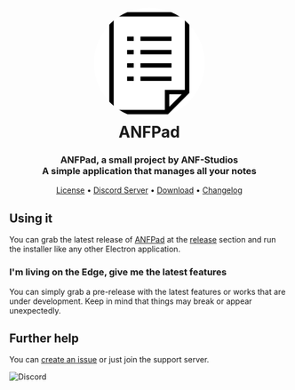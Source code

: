 <h1 align="center" style="position: relative;">
  <img width="200" style="border-radius: 50%;" src="./src/images/display.png" /><br>
  ANFPad
</h1>

<h3 align="center">ANFPad, a small project by ANF-Studios<br>A simple application that manages all your notes</h3>

<p align="center">
  <a href="https://github.com/ANF-Studios/ANFPad/blob/master/LICENSE">License</a> •
  <a href="https://discord.gg/fKWpK7A">Discord Server</a> •
  <a href="https://github.com/ANF-Studios/ANFPad/releases/latest">Download</a> •
  <a href="https://github.com/ANF-Studios/ANFPad/blob/master/CHANGELOG.MD">Changelog</a>
</p>

## Using it
You can grab the latest release of [ANFPad](/) at the [release](https://github.com/ANF-Studios/ANFPad/releases/latest) section and run the installer like any other Electron application.

### I'm living on the Edge, give me the latest features
You can simply grab a pre-release with the latest features or works that are under development. Keep in mind that things may break or appear unexpectedly.

## Further help
You can [create an issue](https://github.com/ANF-Studios/ListManager/issues) or just join the support server.


![Discord](https://img.shields.io/discord/732064655396044840?color=7289DA&label=Discord%20Server&logo=Discord&style=for-the-badge)
